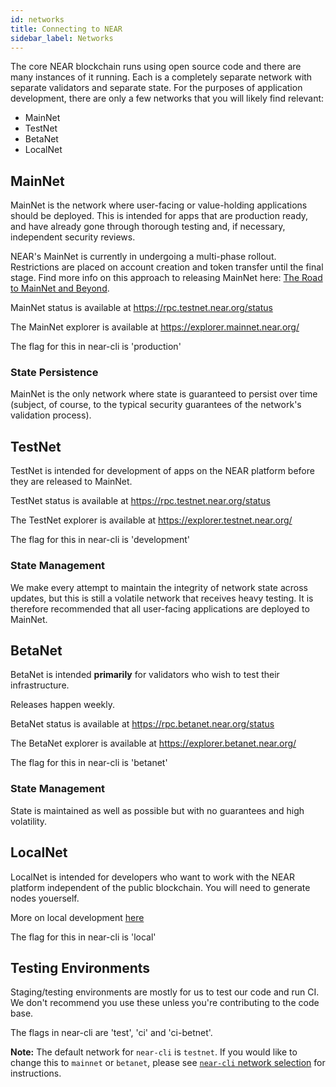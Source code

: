 ```yaml
---
id: networks
title: Connecting to NEAR
sidebar_label: Networks
---
```


The core NEAR blockchain runs using open source code and there are many instances of it running.  Each is a completely separate network with separate validators and separate state.  For the purposes of application development, there are only a few networks that you will likely find relevant:

- MainNet
- TestNet
- BetaNet
- LocalNet

## MainNet

MainNet is the network where user-facing or value-holding applications should be deployed. This is intended for apps that are production ready, and have already gone through thorough testing and, if necessary, independent security reviews.

NEAR's MainNet is currently in undergoing a multi-phase rollout.  Restrictions are placed on account creation and token transfer until the final stage.  Find more info on this approach to releasing MainNet here: [The Road to MainNet and Beyond](https://near.org/blog/mainnet-roadmap/).

MainNet status is available at https://rpc.testnet.near.org/status

The MainNet explorer is available at https://explorer.mainnet.near.org/

The flag for this in near-cli is 'production'

### State Persistence

MainNet is the only network where state is guaranteed to persist over time (subject, of course, to the typical security guarantees of the network's validation process).


## TestNet

TestNet is intended for development of apps on the NEAR platform before they are released to MainNet.

TestNet status is available at https://rpc.testnet.near.org/status

The TestNet explorer is available at https://explorer.testnet.near.org/

The flag for this in near-cli is 'development'

### State Management

We make every attempt to maintain the integrity of network state across updates, but this is still a volatile network that receives heavy testing.  It is therefore recommended that all user-facing applications are deployed to MainNet.

## BetaNet

BetaNet is intended **primarily** for validators who wish to test their infrastructure.

Releases happen weekly.

BetaNet status is available at https://rpc.betanet.near.org/status

The BetaNet explorer is available at https://explorer.betanet.near.org/

The flag for this in near-cli is 'betanet'

### State Management

State is maintained as well as possible but with no guarantees and high volatility.

## LocalNet

LocalNet is intended for developers who want to work with the NEAR platform independent of the public blockchain. You will need to generate nodes youerself.

More on local development [here](/docs/local-setup/local-dev-testnet)

The flag for this in near-cli is 'local'

## Testing Environments

Staging/testing environments are mostly for us to test our code and run CI. We don't recommend you use these unless you're contributing to the code base.

The flags in near-cli are 'test', 'ci' and 'ci-betnet'.

**Note:** The default network for `near-cli` is `testnet`. If you would like to change this to `mainnet` or `betanet`, please see [`near-cli` network selection](/docs/development/near-cli#network-selection) for instructions.
